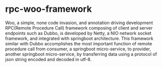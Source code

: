 # rpc-woo-framework
Woo, a simple, none code invasion, and annotation driving development RPC(Remote Procedure Call) framework composing of client and server endpoints such as Dubbo, is developed by Netty, a NIO network socket framework, and integrated with springboot architecture.
This framework similar with Dubbo accomplishes the most important function of remote procedure call from consumer, a springboot micro-service, to provider, another springboot micro-service, by transferring data using a protocol of json string encoded and decoded in utf-8.

